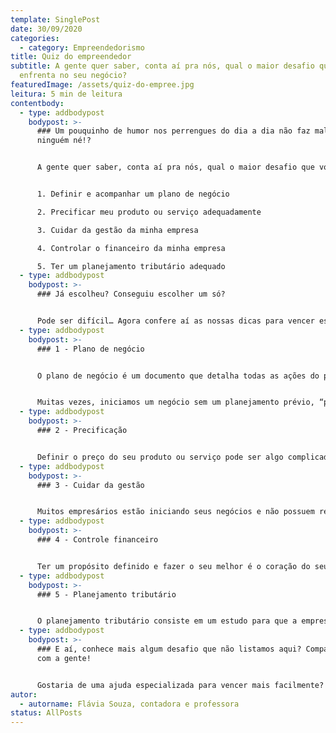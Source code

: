 ```yaml
---
template: SinglePost
date: 30/09/2020
categories:
  - category: Empreendedorismo
title: Quiz do empreendedor
subtitle: A gente quer saber, conta aí pra nós, qual o maior desafio que você
  enfrenta no seu negócio?
featuredImage: /assets/quiz-do-empree.jpg
leitura: 5 min de leitura
contentbody:
  - type: addbodypost
    bodypost: >-
      ### Um pouquinho de humor nos perrengues do dia a dia não faz mal pra
      ninguém né!?


      A gente quer saber, conta aí pra nós, qual o maior desafio que você enfrenta no seu negócio?


      1. Definir e acompanhar um plano de negócio

      2. Precificar meu produto ou serviço adequadamente

      3. Cuidar da gestão da minha empresa

      4. Controlar o financeiro da minha empresa

      5. Ter um planejamento tributário adequado
  - type: addbodypost
    bodypost: >-
      ### Já escolheu? Conseguiu escolher um só? 


      Pode ser difícil… Agora confere aí as nossas dicas para vencer esses desafios e alcançar o sucesso no seu negócio:
  - type: addbodypost
    bodypost: >-
      ### 1 - Plano de negócio


      O plano de negócio é um documento que detalha todas as ações do processo de formação de uma empresa, desde a criação, construção, desenvolvimento, até o desenho dos resultados desejados para uma empresa em atividade.


      Muitas vezes, iniciamos um negócio sem um planejamento prévio, “pagamos pra ver”, e depois precisamos lidar com cenários que não previmos e suas consequências. E essas situações poderiam ser melhor superadas caso tivéssemos desenhado um plano de negócios ainda no estágio anterior à abertura da empresa.
  - type: addbodypost
    bodypost: >-
      ### 2 - Precificação


      Definir o preço do seu produto ou serviço pode ser algo complicado para muitos empresários. Afinal, quanto vale a sua hora, por exemplo? Para solucionar esse desafio, é essencial saber quais são todos os gastos fixos e variáveis da sua empresa. Primeiro, você deve ter todas as contas da empresa pagas, para só então receber uma parcela do lucro do seu negócio.
  - type: addbodypost
    bodypost: >-
      ### 3 - Cuidar da gestão


      Muitos empresários estão iniciando seus negócios e não possuem recursos para contratar pessoas especializadas em cada área da gestão da empresa. Assim, precisam cuidar de diversas tarefas: compras, marketing, gestão de equipes, vendas, além de executar a atividade principal da sua empresa. Para organizar essas múltiplas tarefas, estudar muito e estruturar planilhas para mapear e controlar cada área pode ajudar a fazer a gestão da sua empresa. Essas planilhas podem ser feitas em excel, e existem também sistemas de gestão para auxiliar nessa tarefa.
  - type: addbodypost
    bodypost: >-
      ### 4 - Controle financeiro


      Ter um propósito definido e fazer o seu melhor é o coração do seu negócio. Aliado a esse sistema, o controle financeiro é o pulmão, que dá o fôlego para a sua empresa funcionar. Um fluxo de caixa para controlar entradas e saídas, separar o dinheiro da empresa do dinheiro pessoal, são ações básicas para o sucesso financeiro do seu negócio!
  - type: addbodypost
    bodypost: >-
      ### 5 - Planejamento tributário


      O planejamento tributário consiste em um estudo para que a empresa reduza, dentro da lei, a carga tributária que incide sobre a sua atividade. Para esse estudo indica-se buscar um contador especializado. Para microempresas, geralmente contratar um escritório de contabilidade é o caminho mais adequado. É importante que o contador e você tenham uma comunicação direta e objetivos alinhados, com ética e responsabilidade. O primeiro passo é verificar se o regime tributário em que a empresa está já é o correto e ideal, e a partir daí, apontar o que é melhor para o seu negócio.
  - type: addbodypost
    bodypost: >-
      ### E aí, conhece mais algum desafio que não listamos aqui? Compartilha
      com a gente!


      Gostaria de uma ajuda especializada para vencer mais facilmente? Conhecer o caminho das pedras e indicar a direção mais assertiva é a nossa especialidade, quer saber mais? Estamos prontos para te atender!
autor:
  - autorname: Flávia Souza, contadora e professora
status: AllPosts
---
```

